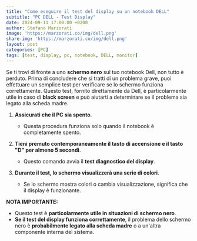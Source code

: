 ```yaml
---
title: "Come eseguire il test del display su un notebook DELL"
subtitle: "PC DELL - Test Display"
date: 2024-09-11 17:00:00 +0200
author: Stefano Marzorati
image: 'https://marzorati.co/img/dell.png'
share-img: 'https://marzorati.co/img/dell.png'
layout: post
categories: [PC]
tags: [test, display, pc, notebook, DELL, monitor]
---
```

Se ti trovi di fronte a uno **schermo nero** sul tuo notebook Dell, non tutto è perduto. Prima di concludere che si tratti di un problema grave, puoi effettuare un semplice test per verificare se lo schermo funziona correttamente. Questo test, fornito direttamente da Dell, è particolarmente utile in caso di **black screen** e può aiutarti a determinare se il problema sia legato alla scheda madre.

1. **Assicurati che il PC sia spento**.
   - Questa procedura funziona solo quando il notebook è completamente spento.

2. **Tieni premuto contemporaneamente il tasto di accensione e il tasto "D" per almeno 5 secondi**.
   - Questo comando avvia il **test diagnostico del display**.

3. **Durante il test, lo schermo visualizzerà una serie di colori**.
   - Se lo schermo mostra colori o cambia visualizzazione, significa che il display è funzionante.   


**NOTA IMPORTANTE:**   
- Questo test è **particolarmente utile in situazioni di schermo nero**. 
- **Se il test del display funziona correttamente**, il problema dello schermo nero è **probabilmente legato alla scheda madre** o a un'altra componente interna del sistema.